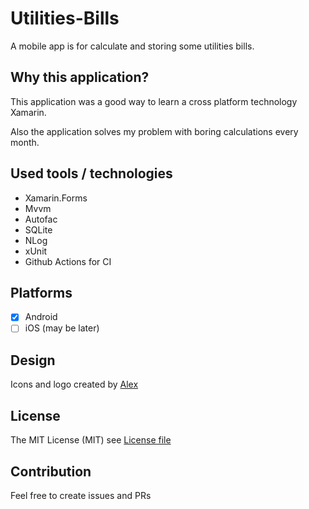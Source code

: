 # Utilities-Bills
A mobile app is for calculate and storing some utilities bills.

## Why this application?
This application was a good way to learn a cross platform technology Xamarin.

Also the application solves my problem with boring calculations every month.
## Used tools / technologies

- Xamarin.Forms
- Mvvm
- Autofac
- SQLite
- NLog
- xUnit
- Github Actions for CI

## Platforms

- [x] Android
- [ ] iOS (may be later)

## Design
Icons and logo created by [Alex](https://github.com/JokePenny)

## License
The MIT License (MIT) see [License file](/LICENSE)

## Contribution
Feel free to create issues and PRs
